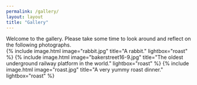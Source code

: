 ```yaml
---
permalink: /gallery/
layout: layout
title: "Gallery"
---
```

<div class="content">
	Welcome to the gallery. Please take some time to look around and reflect on the following photographs.
</div>
<div class="gallery">
{% include image.html image="rabbit.jpg" title="A rabbit." lightbox="roast" %}
{% include image.html image="bakerstreet16-9.jpg" title="The oldest underground railway platform in the world." lightbox="roast" %}
{% include image.html image="roast.jpg" title="A very yummy roast dinner." lightbox="roast" %}
</div>